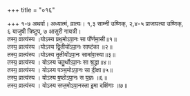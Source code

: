 +++
title = "०१६"

+++
१-७ अथर्वा। अध्यात्मं, व्रात्यः। १,३ साम्नी उष्णिक्, २,४-५ प्राजापत्या उष्णिक्,  
६ याजुषी त्रिष्टुप्, ७ आसुरी गायत्री।  
तस्य॒ व्रात्य॑स्य ।योऽस्य प्रथ॒मोऽपा॒नः सा पौ॑र्णमा॒सी॥१॥  
तस्य॒ व्रात्य॑स्य ।योऽस्य द्वि॒तीयो॑ऽपा॒नः साष्ट॑का ॥२॥  
तस्य॒ व्रात्य॑स्य ।योऽस्य तृ॒तीयो॑ऽपा॒नः सामा॑वा॒स्या॥३॥  
तस्य॒ व्रात्य॑स्य । योऽस्य चतु॒र्थोऽपा॒नः सा श्र॒द्धा॥४॥  
तस्य॒ व्रात्य॑स्य । योऽस्य पञ्च॒मोऽपा॒नः सा दी॒क्षा॥५॥  
तस्य॒ व्रात्य॑स्य । योऽस्य ष॒ष्ठोऽपा॒नः स य॒ज्ञः ॥६॥  
तस्य॒ व्रात्य॑स्य । योऽस्य सप्त॒मोऽपा॒नस्ता इ॒मा दक्षि॑णाः ॥७॥